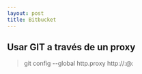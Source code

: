 ```yaml
---
layout: post
title: Bitbucket
---
```


## Usar GIT a través de un proxy

> git config --global http.proxy http://<username>:<password>@<proxy-server-url>:<port>